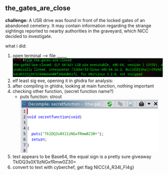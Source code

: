 ## the_gates_are_close ##

__challenge:__ A USB drive was found in front of the locked gates of an abandoned cemetery. It may contain information regarding the strange sightings reported to nearby authorities in the graveyard, which NICC decided to investigate.<br>

what i did:

1. open terminal --> file _____
![alt text](the_gate_is_closedp1.png)
2. elf least sig exe, opening it in ghidra for analysis:
3. after compiling in ghidra, looking at main function, nothing important
4. checking other function, (secret function name?)
    - puts function: strout
![alt text](the_gate_is_closedp2.png)
5. text appears to be Base64, the equal sign is a pretty sure giveaway
TklDQ3s0X1IzNGxfRmw0Z30=<br>
6. convert to text with cyberchef, get flag
NICC{4_R34l_Fl4g}<br>



